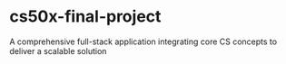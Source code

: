 # cs50x-final-project
A comprehensive full-stack application integrating core CS concepts to deliver a scalable solution
